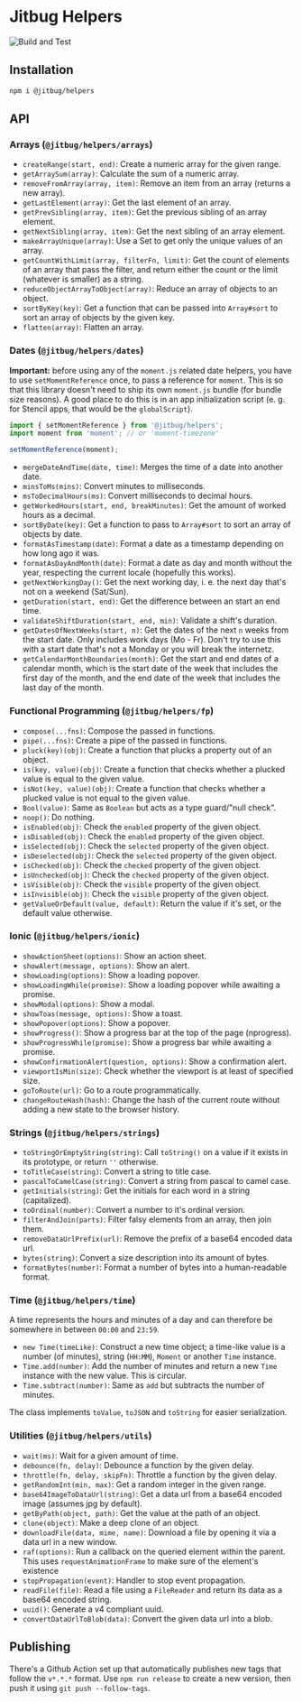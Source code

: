 # Jitbug Helpers

![Build and Test](https://github.com/jitbug/helpers/workflows/Build%20and%20Test/badge.svg)

## Installation

```sh
npm i @jitbug/helpers
```

## API

### Arrays (`@jitbug/helpers/arrays`)

* `createRange(start, end)`: Create a numeric array for the given range.
* `getArraySum(array)`: Calculate the sum of a numeric array.
* `removeFromArray(array, item)`: Remove an item from an array (returns a new array).
* `getLastElement(array)`: Get the last element of an array.
* `getPrevSibling(array, item)`: Get the previous sibling of an array element.
* `getNextSibling(array, item)`: Get the next sibling of an array element.
* `makeArrayUnique(array)`: Use a Set to get only the unique values of an array.
* `getCountWithLimit(array, filterFn, limit)`: Get the count of elements of an array that pass the filter, and return either the count or the limit (whatever is smaller) as a string.
* `reduceObjectArrayToObject(array)`: Reduce an array of objects to an object.
* `sortByKey(key)`: Get a function that can be passed into `Array#sort` to sort an array of objects by the given key.
* `flatten(array)`: Flatten an array.

### Dates (`@jitbug/helpers/dates`)

**Important:** before using any of the `moment.js` related date helpers, you have to use `setMomentReference` once, to pass a reference for `moment`. This is so that this library doesn't need to ship its own `moment.js` bundle (for bundle size reasons). A good place to do this is in an app initialization script (e. g. for Stencil apps, that would be the `globalScript`).

```ts
import { setMomentReference } from '@jitbug/helpers';
import moment from 'moment'; // or 'moment-timezone'

setMomentReference(moment);
```

* `mergeDateAndTime(date, time)`: Merges the time of a date into another date.
* `minsToMs(mins)`: Convert minutes to milliseconds.
* `msToDecimalHours(ms)`: Convert milliseconds to decimal hours.
* `getWorkedHours(start, end, breakMinutes)`: Get the amount of worked hours as a decimal.
* `sortByDate(key)`: Get a function to pass to `Array#sort` to sort an array of objects by date.
* `formatAsTimestamp(date)`: Format a date as a timestamp depending on how long ago it was.
* `formatAsDayAndMonth(date)`: Format a date as day and month without the year, respecting the current locale (hopefully this works).
* `getNextWorkingDay()`: Get the next working day, i. e. the next day that's not on a weekend (Sat/Sun).
* `getDuration(start, end)`: Get the difference between an start an end time.
* `validateShiftDuration(start, end, min)`: Validate a shift's duration.
* `getDatesOfNextWeeks(start, n)`: Get the dates of the next `n` weeks from the start date. Only includes work days (Mo - Fr). Don't try to use this with a start date that's not a Monday or you will break the internetz.
* `getCalendarMonthBoundaries(month)`: Get the start and end dates of a calendar month, which is the start date of the week that includes the first day of the month, and the end date of the week that includes the last day of the month.

### Functional Programming (`@jitbug/helpers/fp`)

* `compose(...fns)`: Compose the passed in functions.
* `pipe(...fns)`: Create a pipe of the passed in functions.
* `pluck(key)(obj)`: Create a function that plucks a property out of an object.
* `is(key, value)(obj)`: Create a function that checks whether a plucked value is equal to the given value.
* `isNot(key, value)(obj)`: Create a function that checks whether a plucked value is not equal to the given value.
* `Bool(value)`: Same as `Boolean` but acts as a type guard/"null check".
* `noop()`: Do nothing.
* `isEnabled(obj)`: Check the `enabled` property of the given object.
* `isDisabled(obj)`: Check the `enabled` property of the given object.
* `isSelected(obj)`: Check the `selected` property of the given object.
* `isDeselected(obj)`: Check the `selected` property of the given object.
* `isChecked(obj)`: Check the `checked` property of the given object.
* `isUnchecked(obj)`: Check the `checked` property of the given object.
* `isVisible(obj)`: Check the `visible` property of the given object.
* `isInvisible(obj)`: Check the `visible` property of the given object.
* `getValueOrDefault(value, default)`: Return the value if it's set, or the default value otherwise.

### Ionic (`@jitbug/helpers/ionic`)

* `showActionSheet(options)`: Show an action sheet.
* `showAlert(message, options)`: Show an alert.
* `showLoading(options)`: Show a loading popover.
* `showLoadingWhile(promise)`: Show a loading popover while awaiting a promise.
* `showModal(options)`: Show a modal.
* `showToas(message, options)`: Show a toast.
* `showPopover(options)`: Show a popover.
* `showProgress()`: Show a progress bar at the top of the page (nprogress).
* `showProgressWhile(promise)`: Show a progress bar while awaiting a promise.
* `showConfirmationAlert(question, options)`: Show a confirmation alert.
* `viewportIsMin(size)`: Check whether the viewport is at least of specified size.
* `goToRoute(url)`: Go to a route programmatically.
* `changeRouteHash(hash)`: Change the hash of the current route without adding a new state to the browser history.

### Strings (`@jitbug/helpers/strings`)

* `toStringOrEmptyString(string)`: Call `toString()` on a value if it exists in its prototype, or return `''` otherwise.
* `toTitleCase(string)`: Convert a string to title case.
* `pascalToCamelCase(string)`: Convert a string from pascal to camel case.
* `getInitials(string)`: Get the initials for each word in a string (capitalized).
* `toOrdinal(number)`: Convert a number to it's ordinal version.
* `filterAndJoin(parts)`: Filter falsy elements from an array, then join them.
* `removeDataUrlPrefix(url)`: Remove the prefix of a base64 encoded data url.
* `bytes(string)`: Convert a size description into its amount of bytes.
* `formatBytes(number)`: Format a number of bytes into a human-readable format.

### Time (`@jitbug/helpers/time`)

A time represents the hours and minutes of a day and can therefore be somewhere in between `00:00` and `23:59`.

* `new Time(timeLike)`: Construct a new time object; a time-like value is a number (of minutes), string (`HH:MM`), `Moment` or another `Time` instance.
* `Time.add(number)`: Add the number of minutes and return a new `Time` instance with the new value. This is circular.
* `Time.subtract(number)`: Same as `add` but subtracts the number of minutes.

The class implements `toValue`, `toJSON` and `toString` for easier serialization.

### Utilities (`@jitbug/helpers/utils`)

* `wait(ms)`: Wait for a given amount of time.
* `debounce(fn, delay)`: Debounce a function by the given delay.
* `throttle(fn, delay, skipFn)`: Throttle a function by the given delay.
* `getRandomInt(min, max)`: Get a random integer in the given range.
* `base64ImageToDataUrl(string)`: Get a data url from a base64 encoded image (assumes jpg by default).
* `getByPath(object, path)`: Get the value at the path of an object.
* `clone(object)`: Make a deep clone of an object.
* `downloadFile(data, mime, name)`: Download a file by opening it via a data url in a new window.
* `raf(options)`: Run a callback on the queried element within the parent. This uses `requestAnimationFrame` to make sure of the element's existence 
* `stopPropagation(event)`: Handler to stop event propagation.
* `readFile(file)`: Read a file using a `FileReader` and return its data as a base64 encoded string.
* `uuid()`: Generate a v4 compliant uuid.
* `convertDataUrlToBlob(data)`: Convert the given data url into a blob.

## Publishing

There's a Github Action set up that automatically publishes new tags that follow the `v*.*.*` format. Use `npm run release` to create a new version, then push it using `git push --follow-tags`.
